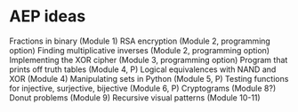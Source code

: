 AEP ideas
=========

Fractions in binary (Module 1) 
RSA encryption (Module 2, programming option) 
Finding multiplicative inverses (Module 2, programming option) 
Implementing the XOR cipher (Module 3, programming option)
Program that prints off truth tables (Module 4, P)
Logical equivalences with NAND and XOR (Module 4) 
Manipulating sets in Python (Module 5, P)
Testing functions for injective, surjective, bijective (Module 6, P)
Cryptograms (Module 8?)
Donut problems (Module 9)
Recursive visual patterns (Module 10-11)